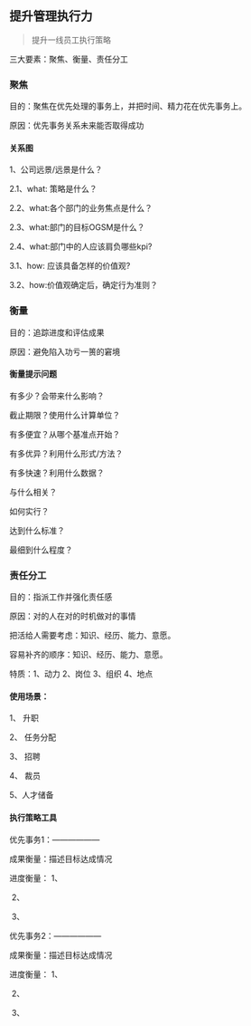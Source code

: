 ## 提升管理执行力

> 提升一线员工执行策略

三大要素：聚焦、衡量、责任分工



### 聚焦

目的：聚焦在优先处理的事务上，并把时间、精力花在优先事务上。

原因：优先事务关系未来能否取得成功

#### 关系图

1、公司远景/远景是什么？

2.1、what: 策略是什么？

2.2、what:各个部门的业务焦点是什么？

2.3、what:部门的目标OGSM是什么？

2.4、what:部门中的人应该肩负哪些kpi?

3.1、how: 应该具备怎样的价值观?

3.2、how:价值观确定后，确定行为准则？

### 衡量

目的：追踪进度和评估成果

原因：避免陷入功亏一篑的窘境

#### 衡量提示问题

有多少？会带来什么影响？

截止期限？使用什么计算单位？

有多便宜？从哪个基准点开始？

有多优异？利用什么形式/方法？

有多快速？利用什么数据？

与什么相关？

如何实行？

达到什么标准？

最细到什么程度？



### 责任分工

目的：指派工作并强化责任感

原因：对的人在对的时机做对的事情

把活给人需要考虑：知识、经历、能力、意愿。

容易补齐的顺序：知识、经历、能力、意愿。

特质：1、动力 2、岗位 3、组织 4、地点

#### 使用场景：

1、 升职

2、 任务分配

3、 招聘

4、 裁员

5、人才储备



#### 执行策略工具

优先事务1：——————

成果衡量：描述目标达成情况

进度衡量： 1、

​					2、

​					3、

优先事务2：——————

成果衡量：描述目标达成情况

进度衡量： 1、

​					2、

​					3、



